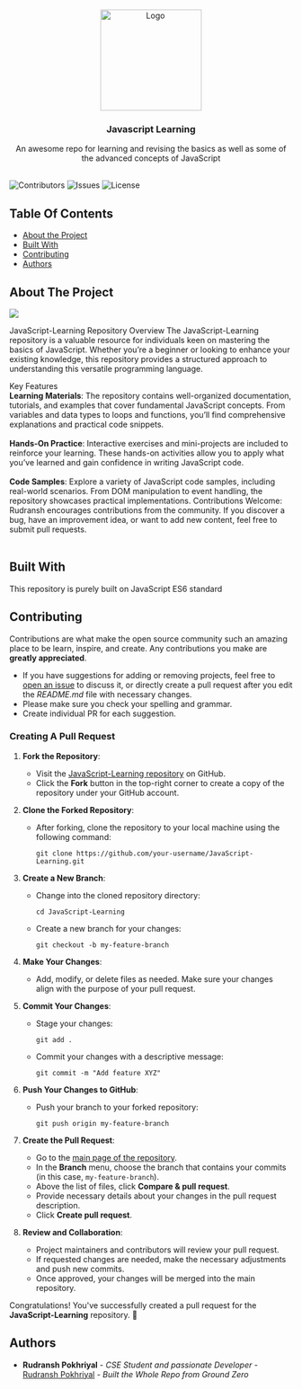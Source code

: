 <br/>
<p align="center">
  <a href="https://github.com/rudransh-pokhriyal/JS">
    <img src="https://github.com/rudransh-pokhriyal/JavaScript-Learning/blob/main/resources-readme/JavaScript-logo.png?raw=true" alt="Logo" width="180" height="180">
  </a>

  <h3 align="center">Javascript Learning</h3>

  <p align="center">
    An awesome repo for learning and revising the basics as well as some of the advanced concepts of JavaScript
    <br/>
    <br/>
  </p>
</p>

![Contributors](https://img.shields.io/github/contributors/rudransh-pokhriyal/JS?color=dark-green) ![Issues](https://img.shields.io/github/issues/rudransh-pokhriyal/JS) ![License](https://img.shields.io/github/license/rudransh-pokhriyal/JS) 

## Table Of Contents

* [About the Project](#about-the-project)
* [Built With](#built-with)
* [Contributing](#contributing)
* [Authors](#authors)

## About The Project

<img src="https://github.com/rudransh-pokhriyal/JavaScript-Learning/blob/main/resources-readme/Opera%20Snapshot_2024-02-27_215411_github.com.png" />

JavaScript-Learning Repository
Overview
The JavaScript-Learning repository is a valuable resource for individuals keen on mastering the basics of JavaScript. Whether you’re a beginner or looking to enhance your existing knowledge, this repository provides a structured approach to understanding this versatile programming language.

Key Features<br />
**Learning Materials**: The repository contains well-organized documentation, tutorials, and examples that cover fundamental JavaScript concepts. From variables and data types to loops and functions, you’ll find comprehensive explanations and practical code snippets.<br/><br/>
**Hands-On Practice**: Interactive exercises and mini-projects are included to reinforce your learning. These hands-on activities allow you to apply what you’ve learned and gain confidence in writing JavaScript code.<br/><br/>
**Code Samples**: Explore a variety of JavaScript code samples, including real-world scenarios. From DOM manipulation to event handling, the repository showcases practical implementations.
Contributions Welcome: Rudransh encourages contributions from the community. If you discover a bug, have an improvement idea, or want to add new content, feel free to submit pull requests.<br/><br/>

## Built With

This repository is purely built on JavaScript ES6 standard

## Contributing

Contributions are what make the open source community such an amazing place to be learn, inspire, and create. Any contributions you make are **greatly appreciated**.
* If you have suggestions for adding or removing projects, feel free to [open an issue](https://github.com/rudransh-pokhriyal/JS/issues/new) to discuss it, or directly create a pull request after you edit the *README.md* file with necessary changes.
* Please make sure you check your spelling and grammar.
* Create individual PR for each suggestion.

### Creating A Pull Request


1. **Fork the Repository**:
   - Visit the [JavaScript-Learning repository](https://github.com/rudransh-pokhriyal/JavaScript-Learning) on GitHub.
   - Click the **Fork** button in the top-right corner to create a copy of the repository under your GitHub account.

2. **Clone the Forked Repository**:
   - After forking, clone the repository to your local machine using the following command:
     ```
     git clone https://github.com/your-username/JavaScript-Learning.git
     ```

3. **Create a New Branch**:
   - Change into the cloned repository directory:
     ```
     cd JavaScript-Learning
     ```
   - Create a new branch for your changes:
     ```
     git checkout -b my-feature-branch
     ```

4. **Make Your Changes**:
   - Add, modify, or delete files as needed. Make sure your changes align with the purpose of your pull request.

5. **Commit Your Changes**:
   - Stage your changes:
     ```
     git add .
     ```
   - Commit your changes with a descriptive message:
     ```
     git commit -m "Add feature XYZ"
     ```

6. **Push Your Changes to GitHub**:
   - Push your branch to your forked repository:
     ```
     git push origin my-feature-branch
     ```

7. **Create the Pull Request**:
   - Go to the [main page of the repository](https://github.com/rudransh-pokhriyal/JavaScript-Learning).
   - In the **Branch** menu, choose the branch that contains your commits (in this case, `my-feature-branch`).
   - Above the list of files, click **Compare & pull request**.
   - Provide necessary details about your changes in the pull request description.
   - Click **Create pull request**.

8. **Review and Collaboration**:
   - Project maintainers and contributors will review your pull request.
   - If requested changes are needed, make the necessary adjustments and push new commits.
   - Once approved, your changes will be merged into the main repository.

Congratulations! You've successfully created a pull request for the **JavaScript-Learning** repository. 🎉

## Authors

* **Rudransh Pokhriyal** - *CSE Student and passionate Developer* - [Rudransh Pokhriyal](https://github.com/rudransh-pokhriyal) - *Built the Whole Repo from Ground Zero*
